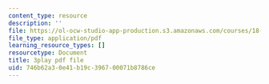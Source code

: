 ```yaml
---
content_type: resource
description: ''
file: https://ol-ocw-studio-app-production.s3.amazonaws.com/courses/18-06sc-linear-algebra-fall-2011/746b62a30e41b19c396700071b8786ce_55AoWKZZtww.pdf
file_type: application/pdf
learning_resource_types: []
resourcetype: Document
title: 3play pdf file
uid: 746b62a3-0e41-b19c-3967-00071b8786ce
---
```

